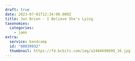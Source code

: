 ```yaml
---
draft: true
date: 2023-07-01T12:34:00.000Z
title: Jon Brion - I Believe She's Lying
taxonomies:
  categories:
    - jams
extra:
  service: bandcamp
  id: "80839932"
  thumbnail: https://f4.bcbits.com/img/a2484690899_16.jpg
---
```

